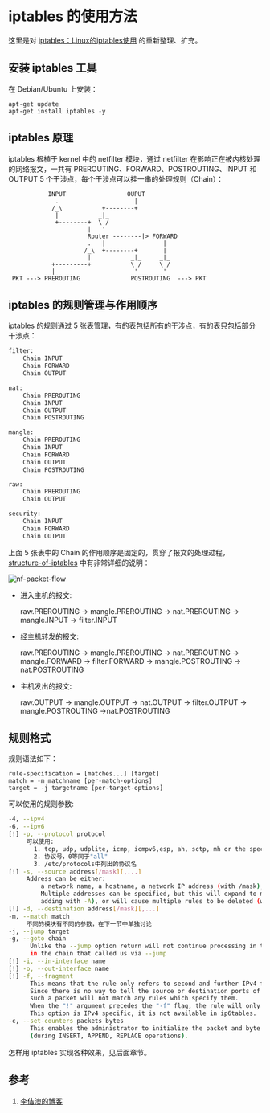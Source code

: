 <!-- toc -->
# iptables 的使用方法

这里是对 [iptables：Linux的iptables使用][2] 的重新整理、扩充。

## 安装 iptables 工具

在 Debian/Ubuntu 上安装：

```
apt-get update
apt-get install iptables -y
```

## iptables 原理

iptables 根植于 kernel 中的 netfilter 模块，通过 netfilter 在影响正在被内核处理的网络报文，一共有 PREROUTING、FORWARD、POSTROUTING、INPUT 和 OUTPUT 5 个干涉点，每个干涉点可以挂一串的处理规则（Chain）：

```
           INPUT                 OUPUT
             .                     |
            /_\           +--------+
             |           _|_
             +--------+  \ /
                      |   ' 
                      Router --------|> FORWARD
                      .   |                |
                     /_\  +--------+       |
                      |           _|_     _|_
            +---------+           \ /     \ /
            |                      '       ' 
 PKT ---> PREROUTING              POSTROUTING  ---> PKT
```

## iptables 的规则管理与作用顺序

iptables 的规则通过 5 张表管理，有的表包括所有的干涉点，有的表只包括部分干涉点：

```sh
filter: 
    Chain INPUT
    Chain FORWARD
    Chain OUTPUT

nat:
    Chain PREROUTING
    Chain INPUT
    Chain OUTPUT
    Chain POSTROUTING

mangle:
    Chain PREROUTING
    Chain INPUT
    Chain FORWARD
    Chain OUTPUT
    Chain POSTROUTING

raw:
    Chain PREROUTING
    Chain OUTPUT

security:
    Chain INPUT
    Chain FORWARD
    Chain OUTPUT
```

上面 5 张表中的 Chain 的作用顺序是固定的，贯穿了报文的处理过程，[structure-of-iptables][3] 中有非常详细的说明：

![nf-packet-flow](https://www.lijiaocn.com/img/iptables/nf-packet-flow.png)

* 进入主机的报文:

	raw.PREROUTING -> mangle.PREROUTING -> nat.PREROUTING -> mangle.INPUT -> filter.INPUT 

* 经主机转发的报文:

	raw.PREROUTING -> mangle.PREROUTING -> nat.PREROUTING -> mangle.FORWARD -> filter.FORWARD
	-> mangle.POSTROUTING -> nat.POSTROUTING

* 主机发出的报文:

	raw.OUTPUT -> mangle.OUTPUT -> nat.OUTPUT -> filter.OUTPUT -> mangle.POSTROUTING 
	->nat.POSTROUTING

## 规则格式

规则语法如下：

	rule-specification = [matches...] [target]
	match = -m matchname [per-match-options]
	target = -j targetname [per-target-options]

可以使用的规则参数:

```sh
-4, --ipv4
-6, --ipv6
[!] -p, --protocol protocol
     可以使用:
       1. tcp, udp, udplite, icmp, icmpv6,esp, ah, sctp, mh or the special keyword "all"
       2. 协议号，0等同于"all"
       3. /etc/protocols中列出的协议名
[!] -s, --source address[/mask][,...]
     Address can be either:
         a network name, a hostname, a network IP address (with /mask), or a plain IP address.
         Multiple addresses can be specified, but this will expand to multiple rules (when
         adding with -A), or will cause multiple rules to be deleted (with -D).
[!] -d, --destination address[/mask][,...]
-m, --match match
     不同的模块有不同的参数，在下一节中单独讨论
-j, --jump target
-g, --goto chain
      Unlike the --jump option return will not continue processing in this chain but instead 
      in the chain that called us via --jump
[!] -i, --in-interface name
[!] -o, --out-interface name
[!] -f, --fragment
      This means that the rule only refers to second and further IPv4 fragments of fragmented packets.
      Since there is no way to tell the source or destination ports of  such  a  packet  (or ICMP type), 
      such a packet will not match any rules which specify them.  
      When the "!" argument precedes the "-f" flag, the rule will only match head fragments, or unfragmented packets.
      This option is IPv4 specific, it is not available in ip6tables.
-c, --set-counters packets bytes
      This enables the administrator to initialize the packet and byte counters of a rule 
      (during INSERT, APPEND, REPLACE operations).
```

怎样用 iptables 实现各种效果，见后面章节。

## 参考

1. [李佶澳的博客][1]

[1]: https://www.lijiaocn.com "李佶澳的博客"
[2]: https://www.lijiaocn.com/%E6%8A%80%E5%B7%A7/2014/04/16/linux-net-iptables.html  "iptables：Linux的iptables使用"
[3]: http://www.iptables.info/en/structure-of-iptables.html "structure-of-iptables"

